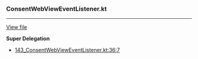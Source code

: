 ### ConsentWebViewEventListener.kt
---
[View file](files/143_ConsentWebViewEventListener.kt)

**Super Delegation**

 - [143_ConsentWebViewEventListener.kt:36:7](files/143_ConsentWebViewEventListener.kt#L36)
